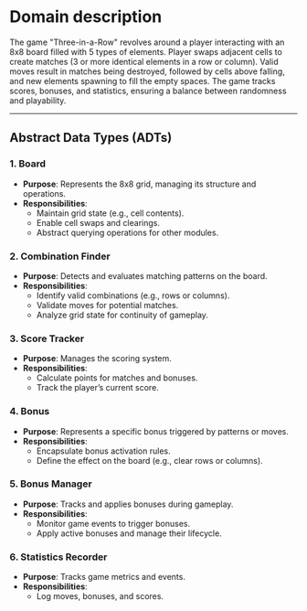 ﻿# **Domain description**

The game "Three-in-a-Row" revolves around a player interacting with an 8x8 board filled with 5 types of elements. 
Player swaps adjacent cells to create matches (3 or more identical elements in a row or column). 
Valid moves result in matches being destroyed, followed by cells above falling, and new elements spawning to fill the empty spaces. 
The game tracks scores, bonuses, and statistics, ensuring a balance between randomness and playability.

---

## **Abstract Data Types (ADTs)**

### **1. Board**
- **Purpose**: Represents the 8x8 grid, managing its structure and operations.
- **Responsibilities**:
    - Maintain grid state (e.g., cell contents).
    - Enable cell swaps and clearings.
    - Abstract querying operations for other modules.

### **2. Combination Finder**
- **Purpose**: Detects and evaluates matching patterns on the board.
- **Responsibilities**:
    - Identify valid combinations (e.g., rows or columns).
    - Validate moves for potential matches.
    - Analyze grid state for continuity of gameplay.

### **3. Score Tracker**
- **Purpose**: Manages the scoring system.
- **Responsibilities**:
    - Calculate points for matches and bonuses.
    - Track the player’s current score.

### **4. Bonus**
- **Purpose**: Represents a specific bonus triggered by patterns or moves.
- **Responsibilities**:
    - Encapsulate bonus activation rules.
    - Define the effect on the board (e.g., clear rows or columns).

### **5. Bonus Manager**
- **Purpose**: Tracks and applies bonuses during gameplay.
- **Responsibilities**:
    - Monitor game events to trigger bonuses.
    - Apply active bonuses and manage their lifecycle.

### **6. Statistics Recorder**
- **Purpose**: Tracks game metrics and events.
- **Responsibilities**:
    - Log moves, bonuses, and scores.
